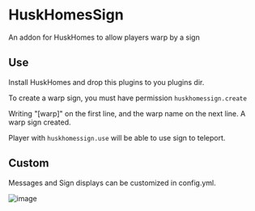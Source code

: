 # HuskHomesSign
An addon for HuskHomes to allow players warp by a sign

## Use
Install HuskHomes and drop this plugins to you plugins dir.

To create a warp sign, you must have permission `huskhomessign.create`

Writing "[warp]" on the first line, and the warp name on the next line. A warp sign created.

Player with `huskhomessign.use` will be able to use sign to teleport.

## Custom
Messages and Sign displays can be customized in config.yml.

![image](https://user-images.githubusercontent.com/61128045/214256548-0d55b5fd-f253-4c6b-827e-e75696ef5ad4.png)
